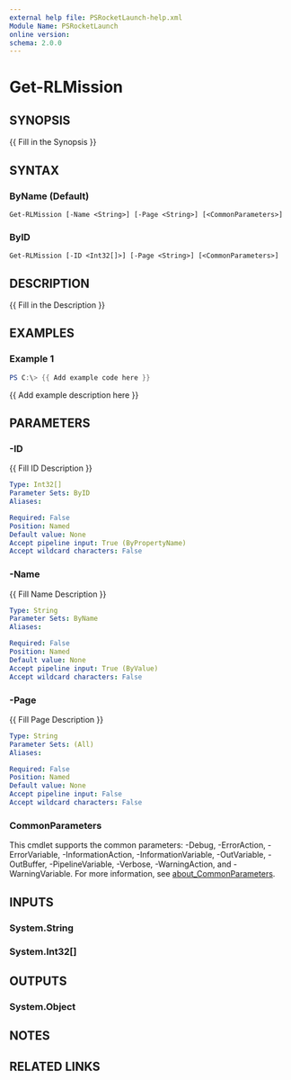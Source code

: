 ```yaml
---
external help file: PSRocketLaunch-help.xml
Module Name: PSRocketLaunch
online version:
schema: 2.0.0
---
```


# Get-RLMission

## SYNOPSIS
{{ Fill in the Synopsis }}

## SYNTAX

### ByName (Default)
```
Get-RLMission [-Name <String>] [-Page <String>] [<CommonParameters>]
```

### ByID
```
Get-RLMission [-ID <Int32[]>] [-Page <String>] [<CommonParameters>]
```

## DESCRIPTION
{{ Fill in the Description }}

## EXAMPLES

### Example 1
```powershell
PS C:\> {{ Add example code here }}
```

{{ Add example description here }}

## PARAMETERS

### -ID
{{ Fill ID Description }}

```yaml
Type: Int32[]
Parameter Sets: ByID
Aliases:

Required: False
Position: Named
Default value: None
Accept pipeline input: True (ByPropertyName)
Accept wildcard characters: False
```

### -Name
{{ Fill Name Description }}

```yaml
Type: String
Parameter Sets: ByName
Aliases:

Required: False
Position: Named
Default value: None
Accept pipeline input: True (ByValue)
Accept wildcard characters: False
```

### -Page
{{ Fill Page Description }}

```yaml
Type: String
Parameter Sets: (All)
Aliases:

Required: False
Position: Named
Default value: None
Accept pipeline input: False
Accept wildcard characters: False
```

### CommonParameters
This cmdlet supports the common parameters: -Debug, -ErrorAction, -ErrorVariable, -InformationAction, -InformationVariable, -OutVariable, -OutBuffer, -PipelineVariable, -Verbose, -WarningAction, and -WarningVariable. For more information, see [about_CommonParameters](http://go.microsoft.com/fwlink/?LinkID=113216).

## INPUTS

### System.String

### System.Int32[]

## OUTPUTS

### System.Object
## NOTES

## RELATED LINKS
